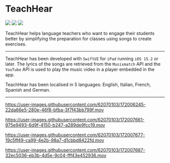 # TeachHear
[![](https://img.shields.io/badge/iOS-15.2-orange)](#)
[![](https://img.shields.io/badge/Platforms-iPad-blue)](#)
[![](https://img.shields.io/badge/Category-Education-brightgreen)](#)

TeachHear helps language teachers who want to engage their students better by simplifying the preparation for classes using songs to create exercises.
___
TeachHear has been developed with `SwiftUI` for `iPad` running `iOS 15.2` or later. 
The lyrics of the songs are retrieved from the `Musixmatch` API and the `YouTube` API is used to play the music video in a player embedded in the app.

TeachHear has been localised in 5 languages: English, Italian, French, Spanish and German. 
___



https://user-images.githubusercontent.com/62070103/172006245-22da66e5-280e-46f8-bfba-3f7f43bb799f.mov


https://user-images.githubusercontent.com/62070103/172007661-975e9493-6d9f-4150-b247-a289de9fcc19.mov


https://user-images.githubusercontent.com/62070103/172007677-19c5ff49-ca99-4e2b-98a7-d1cbbd8422fd.mov


https://user-images.githubusercontent.com/62070103/172007687-32ec5036-eb3b-4d5e-9c04-fff43e452936.mov













